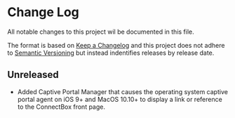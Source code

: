 # Change Log
All notable changes to this project wil be documented in this file.

The format is based on [Keep a Changelog](http://keepachangelog.com/) and this
project does not adhere to [Semantic Versioning](http://semver.org) but
instead indentifies releases by release date.

## Unreleased

- Added Captive Portal Manager that causes the operating system captive
  portal agent on iOS 9+ and MacOS 10.10+ to display a link or reference
  to the ConnectBox front page.

